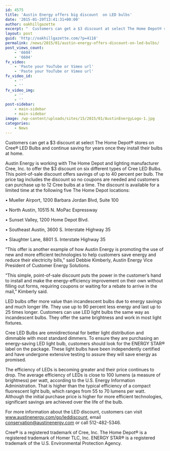 ```yaml
---
id: 4575
title: 'Austin Energy offers big discount  on LED bulbs'
date: '2015-01-29T13:41:31+00:00'
author: oakhillgazette
excerpt: "  Customers can get a $3 discount at select The Home Depot® stores on Cree® LED Bulbs and continue saving for years once they install their bulbs at home.\n\n  Austin Energy is working with The Home Depot and lighting manufacturer Cree, Inc. to offer the $3 discount on six different types of Cree LED Bulbs. This point-of-sale discount offers savings of up to 40 percent per bulb. The price tag includes the discount so no coupons are needed and customers can purchase up to 12 Cree bulbs at a time. The discount is available for a limited time at the following five The Home Depot locations:"
layout: post
guid: 'http://oakhillgazette.com/?p=4118'
permalink: /news/2015/01/austin-energy-offers-discount-on-led-bulbs/
post_views_count:
    - '6604'
    - '6604'
fv_video:
    - 'Paste your YouTube or Vimeo url'
    - 'Paste your YouTube or Vimeo url'
fv_video_id:
    - ''
    - ''
fv_video_img:
    - ''
    - ''
post-sidebar:
    - main-sidebar
    - main-sidebar
image: /wp-content/uploads/sites/15/2015/01/AustinEnergyLogo-1.jpg
categories:
    - News
---
```


Customers can get a $3 discount at select The Home Depot® stores on Cree® LED Bulbs and continue saving for years once they install their bulbs at home.

Austin Energy is working with The Home Depot and lighting manufacturer Cree, Inc. to offer the $3 discount on six different types of Cree LED Bulbs. This point-of-sale discount offers savings of up to 40 percent per bulb. The price tag includes the discount so no coupons are needed and customers can purchase up to 12 Cree bulbs at a time. The discount is available for a limited time at the following five The Home Depot locations:

• Mueller Airport, 1200 Barbara Jordan Blvd, Suite 100

• North Austin, 10515 N. MoPac Expressway

• Sunset Valley, 1200 Home Depot Blvd.

• Southeast Austin, 3600 S. Interstate Highway 35

• Slaughter Lane, 8801 S. Interstate Highway 35

“This offer is another example of how Austin Energy is promoting the use of new and more efficient technologies to help customers save energy and reduce their electricity bills,” said Debbie Kimberly, Austin Energy Vice President of Customer Energy Solutions.

“This simple, point-of-sale discount puts the power in the customer’s hand to install and make the energy-efficiency improvement on their own without filling out forms, requiring coupons or waiting for a rebate to arrive in the mail,” Kimberly said.

LED bulbs offer more value than incandescent bulbs due to energy savings and much longer life. They use up to 90 percent less energy and last up to 25 times longer. Customers can use LED light bulbs the same way as incandescent bulbs. They offer the same brightness and work in most light fixtures.

Cree LED Bulbs are omnidirectional for better light distribution and dimmable with most standard dimmers. To ensure they are purchasing an energy-saving LED light bulb, customers should look for the ENERGY STAR® label on the package. These light bulbs have been independently certified and have undergone extensive testing to assure they will save energy as promised.

The efficiency of LEDs is becoming greater and their price continues to drop. The average efficiency of LEDs is close to 100 lumens (a measure of brightness) per watt, according to the U.S. Energy Information Administration. That is higher than the typical efficiency of a compact fluorescent light bulb, which ranges from 55 to 70 lumens per watt. Although the initial purchase price is higher for more efficient technologies, significant savings are achieved over the life of the bulb.

For more information about the LED discount, customers can visit www.austinenergy.com/go/leddiscount, email conservation@austinenergy.com or call 512-482-5346.

Cree® is a registered trademark of Cree, Inc. The Home Depot® is a registered trademark of Homer TLC, Inc. ENERGY STAR® is a registered trademark of the U.S. Environmental Protection Agency.